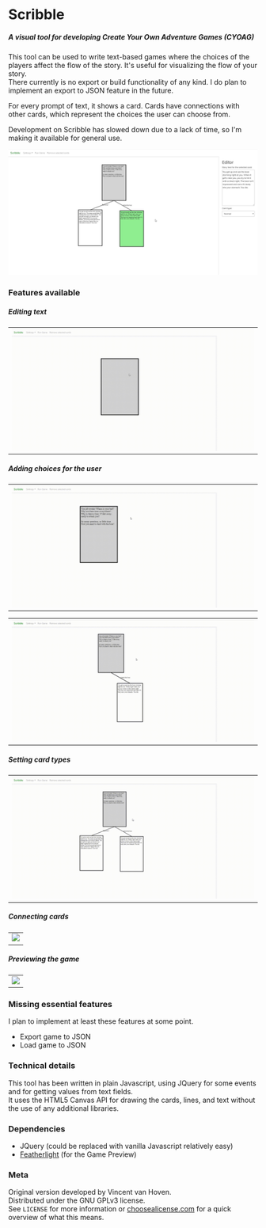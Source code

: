 # Scribble
##### A visual tool for developing Create Your Own Adventure Games (CYOAG)
This tool can be used to write text-based games where the choices of the players affect the flow of the story. It's useful for visualizing the flow of your story.  
There currently is no export or build functionality of any kind. I do plan to implement an export to JSON feature in the future.  

For every prompt of text, it shows a card. Cards have connections with other cards, which represent the choices the user can choose from.  

Development on Scribble has slowed down due to a lack of time, so I'm making it available for general use.  

![](img/screenshot.jpg)

### Features available
##### Editing text
<table><tr><td>
<img src="img/editing_cards.gif">
</td></tr></table>

##### Adding choices for the user
<table><tr><td>
<img src="img/add_user_choice.gif">
</td></tr></table>

<table><tr><td>
<img src="img/add_user_choice_2.gif">
</td></tr></table>

##### Setting card types
<table><tr><td>
<img src="img/card_types.gif">
</td></tr></table>

##### Connecting cards
<table><tr><td>
<img src="img/connecting_cards.gif">
</td></tr></table>

##### Previewing the game
<table><tr><td>
<img src="img/preview_mode.gif">
</td></tr></table>

### Missing essential features
I plan to implement at least these features at some point.
- Export game to JSON
- Load game to JSON

### Technical details
This tool has been written in plain Javascript, using JQuery for some events and for getting values from text fields.  
It uses the HTML5 Canvas API for drawing the cards, lines, and text without the use of any additional libraries.

### Dependencies
- JQuery (could be replaced with vanilla Javascript relatively easy)
- [Featherlight](https://github.com/noelboss/featherlight "Featherlight on Github") (for the Game Preview)


### Meta
Original version developed by Vincent van Hoven.  
Distributed under the GNU GPLv3 license.  
See `LICENSE` for more information or [choosealicense.com](https://choosealicense.com/licenses/gpl-3.0) for a quick overview of what this means.